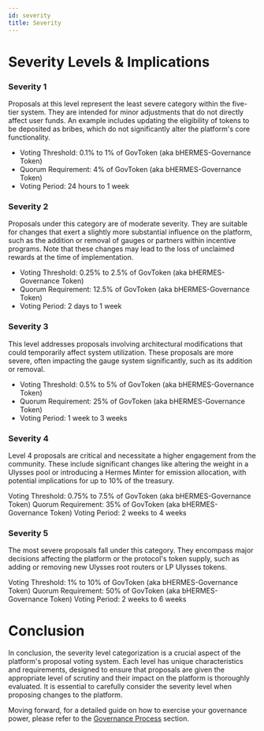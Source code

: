 ```yaml
---
id: severity
title: Severity
---
```


# Severity Levels & Implications

### Severity 1

Proposals at this level represent the least severe category within the five-tier system. They are intended for minor adjustments that do not directly affect user funds. An example includes updating the eligibility of tokens to be deposited as bribes, which do not significantly alter the platform's core functionality.

- Voting Threshold: 0.1% to 1% of GovToken (aka bHERMES-Governance Token)
- Quorum Requirement: 4% of GovToken (aka bHERMES-Governance Token)
- Voting Period: 24 hours to 1 week

### Severity 2

Proposals under this category are of moderate severity. They are suitable for changes that exert a slightly more substantial influence on the platform, such as the addition or removal of gauges or partners within incentive programs. Note that these changes may lead to the loss of unclaimed rewards at the time of implementation.

- Voting Threshold: 0.25% to 2.5% of GovToken (aka bHERMES-Governance Token)
- Quorum Requirement: 12.5% of GovToken (aka bHERMES-Governance Token)
- Voting Period: 2 days to 1 week

### Severity 3

This level addresses proposals involving architectural modifications that could temporarily affect system utilization. These proposals are more severe, often impacting the gauge system significantly, such as its addition or removal.

- Voting Threshold: 0.5% to 5% of GovToken (aka bHERMES-Governance Token)
- Quorum Requirement: 25% of GovToken (aka bHERMES-Governance Token)
- Voting Period: 1 week to 3 weeks

### Severity 4

Level 4 proposals are critical and necessitate a higher engagement from the community. These include significant changes like altering the weight in a Ulysses pool or introducing a Hermes Minter for emission allocation, with potential implications for up to 10% of the treasury.

Voting Threshold: 0.75% to 7.5% of GovToken (aka bHERMES-Governance Token)
Quorum Requirement: 35% of GovToken (aka bHERMES-Governance Token)
Voting Period: 2 weeks to 4 weeks

### Severity 5

The most severe proposals fall under this category. They encompass major decisions affecting the platform or the protocol's token supply, such as adding or removing new Ulysses root routers or LP Ulysses tokens.

Voting Threshold: 1% to 10% of GovToken (aka bHERMES-Governance Token)
Quorum Requirement: 50% of GovToken (aka bHERMES-Governance Token)
Voting Period: 2 weeks to 6 weeks

# Conclusion

In conclusion, the severity level categorization is a crucial aspect of the platform's proposal voting system. Each level has unique characteristics and requirements, designed to ensure that proposals are given the appropriate level of scrutiny and their impact on the platform is thoroughly evaluated. It is essential to carefully consider the severity level when proposing changes to the platform.

Moving forward, for a detailed guide on how to exercise your governance power, please refer to the [Governance Process](/workspaces/Maia-DAO.github.io/versioned_docs/version-Hermes/governance/process/01-governance-process.md) section.
